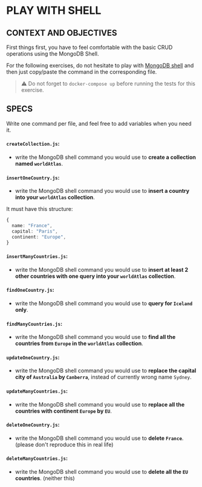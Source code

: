# PLAY WITH SHELL

## CONTEXT AND OBJECTIVES

First things first, you have to feel comfortable with the basic CRUD operations using the MongoDB Shell.

For the following exercises, do not hesitate to play with [MongoDB shell](https://docs.mongodb.com/manual/tutorial/getting-started/) and then just copy/paste the command in the corresponding file.

> ⚠️ Do not forget to `docker-compose up` before running the tests for this exercise.

## SPECS

Write one command per file, and feel free to add variables when you need it.

#### `createCollection.js`: 

  - write the MongoDB shell command you would use to **create a collection named `worldAtlas`**.

#### `insertOneCountry.js`:

   - write the MongoDB shell command you would use to **insert a country into your `worldAtlas` collection**.

  It must have this structure:

```typescript
{
  name: "France",
  capital: "Paris",
  continent: "Europe",
}
```

#### `insertManyCountries.js`:
  
  - write the MongoDB shell command you would use to **insert at least 2 other countries with one query into your `worldAtlas` collection**.

#### `findOneCountry.js`:

  - write the MongoDB shell command you would use to **query for `Iceland` only**.

#### `findManyCountries.js`:

  - write the MongoDB shell command you would use to **find all the countries from `Europe` in the `worldAtlas` collection**.

#### `updateOneCountry.js`: 

  - write the MongoDB shell command you would use to **replace the capital city of `Australia` by `Canberra`**, instead of currently wrong name `Sydney`.

#### `updateManyCountries.js`:

  - write the MongoDB shell command you would use to **replace all the countries with continent `Europe` by `EU`**.

#### `deleteOneCountry.js`:

  - write the MongoDB shell command you would use to **delete `France`**. (please don't reproduce this in real life)

#### `deleteManyCountries.js`:

  - write the MongoDB shell command you would use to **delete all the `EU` countries**. (neither this)
